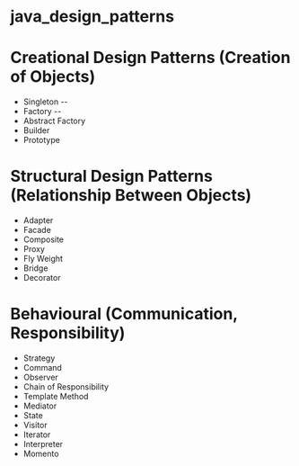 # java_design_patterns

# Creational Design Patterns (Creation of Objects)
- Singleton --
- Factory -- 
- Abstract Factory
- Builder
- Prototype

# Structural Design Patterns (Relationship Between Objects)
- Adapter
- Facade
- Composite
- Proxy
- Fly Weight
- Bridge
- Decorator

# Behavioural (Communication, Responsibility)
- Strategy
- Command
- Observer
- Chain of Responsibility
- Template Method
- Mediator
- State
- Visitor
- Iterator
- Interpreter
- Momento
